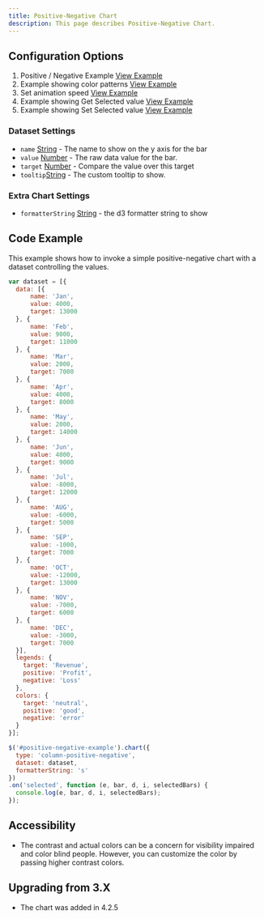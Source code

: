```yaml
---
title: Positive-Negative Chart
description: This page describes Positive-Negative Chart.
---
```


## Configuration Options

1. Positive / Negative Example [View Example]( ../components/positive-negative/example-index)
2. Example showing color patterns [View Example]( ../components/positive-negative/example-patterns)
3. Set animation speed [View Example]( ../components/positive-negative/example-animation)
4. Example showing Get Selected value [View Example]( ../components/positive-negative/example-get-selected)
5. Example showing Set Selected value [View Example]( ../components/positive-negative/example-set-selected)

### Dataset Settings

- `name` [String](https://developer.mozilla.org/en-US/docs/Web/JavaScript/Reference/Global_Objects/String) - The name to show on the y axis for the bar
- `value` [Number](https://developer.mozilla.org/en-US/docs/Web/JavaScript/Reference/Global_Objects/Number) - The raw data value for the bar.
- `target` [Number](https://developer.mozilla.org/en-US/docs/Web/JavaScript/Reference/Global_Objects/Number) - Compare the value over this target
- `tooltip`[String](https://developer.mozilla.org/en-US/docs/Web/JavaScript/Reference/Global_Objects/String)  - The custom tooltip to show.

### Extra Chart Settings

- `formatterString` [String](https://developer.mozilla.org/en-US/docs/Web/JavaScript/Reference/Global_Objects/String) - the d3 formatter string to show

## Code Example

This example shows how to invoke a simple positive-negative chart with a dataset controlling the values.

```javascript
var dataset = [{
  data: [{
      name: 'Jan',
      value: 4000,
      target: 13000
  }, {
      name: 'Feb',
      value: 9000,
      target: 11000
  }, {
      name: 'Mar',
      value: 2000,
      target: 7000
  }, {
      name: 'Apr',
      value: 4000,
      target: 8000
  }, {
      name: 'May',
      value: 2000,
      target: 14000
  }, {
      name: 'Jun',
      value: 4000,
      target: 9000
  }, {
      name: 'Jul',
      value: -8000,
      target: 12000
  }, {
      name: 'AUG',
      value: -6000,
      target: 5000
  }, {
      name: 'SEP',
      value: -1000,
      target: 7000
  }, {
      name: 'OCT',
      value: -12000,
      target: 13000
  }, {
      name: 'NOV',
      value: -7000,
      target: 6000
  }, {
      name: 'DEC',
      value: -3000,
      target: 7000
  }],
  legends: {
    target: 'Revenue',
    positive: 'Profit',
    negative: 'Loss'
  },
  colors: {
    target: 'neutral',
    positive: 'good',
    negative: 'error'
  }
}];

$('#positive-negative-example').chart({
  type: 'column-positive-negative',
  dataset: dataset,
  formatterString: 's'
})
.on('selected', function (e, bar, d, i, selectedBars) {
  console.log(e, bar, d, i, selectedBars);
});

```

## Accessibility

- The contrast and actual colors can be a concern for visibility impaired and color blind people. However, you can customize the color by passing higher contrast colors.

## Upgrading from 3.X

- The chart was added in 4.2.5
